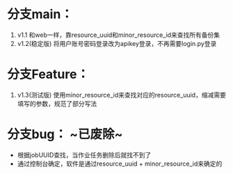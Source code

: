 # 分支main：
1. v1.1 和web一样，靠resource_uuid和minor_resource_id来查找所有备份集
3. v1.2(稳定版) 将用户账号密码登录改为apikey登录，不再需要login.py登录

# 分支Feature：
1. v1.3(测试版) 使用minor_resource_id来查找对应的resource_uuid，缩减需要填写的参数，规范了部分写法

# 分支bug： ~**已废除**~
  - 根据jobUUID查找，当作业任务删除后就找不到了
  - 通过控制台确定，软件是通过resource_uuid + minor_resource_id来确定的
